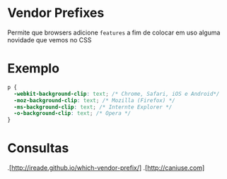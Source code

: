 # Vendor Prefixes

Permite que browsers adicione `features` a fim de colocar em uso alguma novidade que vemos no CSS

# Exemplo

```css
p {
  -webkit-background-clip: text; /* Chrome, Safari, iOS e Android*/
  -moz-background-clip: text; /* Mozilla (Firefox) */
  -ms-background-clip: text; /* Internte Explorer */
  -o-background-clip: text; /* Opera */
}
```

# Consultas

.[http://ireade.github.io/which-vendor-prefix/]
.[http://caniuse.com]
